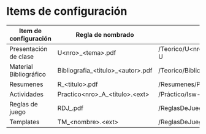 
# Items de configuración

| Item de configuración | Regla de nombrado | Ubicación |
| --------------------- | ----------------- | -------------------------------------------------------- |
| Presentación de clase | U\<nro>_\<tema>.pdf | /Teorico/U\<nro>_\<nombreUnidad>/Presentaciones-U<nro> |
| Material Bibliográfico |Bibliografia_\<titulo>_\<autor>.pdf | /Teorico/Bibliografia/<Tema>|
| Resumenes | R_\<titulo>.pdf |/Resumenes/P\<nro>|
| Actividades | Practico\<nro>\_A_\<titulo>.\<ext>|/Práctico/Isw-Practico-<nro>|
| Reglas de juego | RDJ_<nombre>.pdf|/ReglasDeJuego|
| Templates | TM_\<nombre>\.\<ext>|/ReglasDeJuego/Templates|
